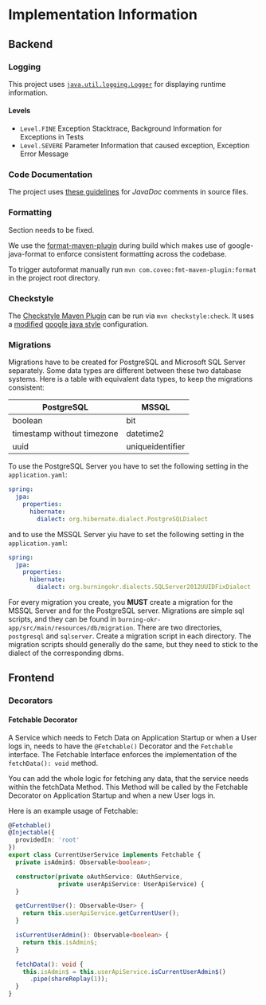 # Implementation Information

## Backend

### Logging

This project uses [`java.util.logging.Logger`](https://docs.oracle.com/javase/7/docs/api/java/util/logging/Logger.html) for displaying runtime information.

#### Levels

- `Level.FINE` Exception Stacktrace, Background Information for Exceptions in Tests
- `Level.SEVERE` Parameter Information that caused exception, Exception Error Message

### Code Documentation

The project uses [these guidelines](/docs/javadoc_guidelines.md) for *JavaDoc* comments in source files.

### Formatting

Section needs to be fixed.

We use the [format-maven-plugin](https://github.com/coveooss/fmt-maven-plugin) during build which makes use of google-java-format to enforce consistent formatting across the codebase.

To trigger autoformat manually run `mvn com.coveo:fmt-maven-plugin:format` in the project root directory.

### Checkstyle

The [Checkstyle Maven Plugin](https://maven.apache.org/plugins/maven-checkstyle-plugin/index.html) can be run via `mvn checkstyle:check`.
It uses a [modified](build-tools/src/main/resources/google_checks.xml) [google java style](https://google.github.io/styleguide/javaguide.html) configuration.

### Migrations

Migrations have to be created for PostgreSQL and Microsoft SQL Server separately.
Some data types are different between these two database systems.
Here is a table with equivalent data types, to keep the migrations consistent:

| PostgreSQL | MSSQL |
|------------|-------|
| boolean    | bit   |
| timestamp without timezone | datetime2 |
| uuid   | uniqueidentifier |

To use the PostgreSQL Server you have to set the following setting in the `application.yaml`:

```yaml
spring:
  jpa:
    properties:
      hibernate:
        dialect: org.hibernate.dialect.PostgreSQLDialect
```

and to use the MSSQL Server yiu have to set the following setting in the `application.yaml`:

```yaml
spring:
  jpa:
    properties:
      hibernate:
        dialect: org.burningokr.dialects.SQLServer2012UUIDFixDialect
```

For every migration you create, you **MUST** create a migration for the MSSQL Server and for the PostgreSQL server.
Migrations are simple sql scripts, and they can be found in `burning-okr-app/src/main/resources/db/migration`.
There are two directories, `postgresql` and `sqlserver`. Create a migration script in each directory. The migration scripts
should generally do the same, but they need to stick to the dialect of the corresponding dbms.

## Frontend

### Decorators

#### Fetchable Decorator

A Service which needs to Fetch Data on Application Startup or when a User logs in, needs to have the `@Fetchable()` Decorator and the `Fetchable` interface.
The Fetchable Interface enforces the implementation of the `fetchData(): void` method.

You can add the whole logic for fetching any data, that the service needs within the fetchData Method.
This Method will be called by the Fetchable Decorator on Application Startup and
when a new User logs in.

Here is an example usage of Fetchable:

```typescript
@Fetchable()
@Injectable({
  providedIn: 'root'
})
export class CurrentUserService implements Fetchable {
  private isAdmin$: Observable<boolean>;

  constructor(private oAuthService: OAuthService,
              private userApiService: UserApiService) {
  }

  getCurrentUser(): Observable<User> {
    return this.userApiService.getCurrentUser();
  }

  isCurrentUserAdmin(): Observable<boolean> {
    return this.isAdmin$;
  }

  fetchData(): void {
    this.isAdmin$ = this.userApiService.isCurrentUserAdmin$()
      .pipe(shareReplay(1));
  }
}
```
